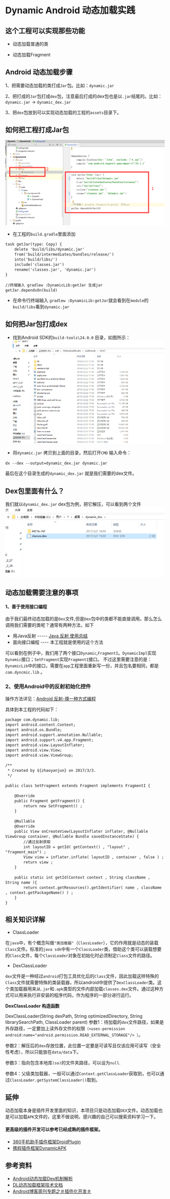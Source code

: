 # Dynamic Android 动态加载实践

## 这个工程可以实现那些功能

- 动态加载普通的类

- 动态加载Fragment

## Android 动态加载步骤

1、把需要动态加载的类打成`Jar`包。比如：`dynamic.jar`

2、把打成的`Jar`包打成`dex`包，注意最后打成的dex包也是以`.jar`结尾的。比如：`dynamic.jar` -> `dynamic_dex.jar`

3、把`dex`包放到可以实现动态加载的工程的`assets`目录下。

## 如何把工程打成Jar包

![](/png/pic.png)

- 在工程的`build.gradle`里面添加

```
task getJar(type: Copy) {
    delete 'build/libs/dynamic.jar'
    from('build/intermediates/bundles/release/')
    into('build/libs/')
    include('classes.jar')
    rename('classes.jar', 'dynamic.jar')
}

//终端输入 gradlew :DynamicLib:getJar 生成jar
getJar.dependsOn(build)
```

- 在命令行终端输入 `gradlew :DynamicLib:getJar`就会看到在`module`的`build/libs`看到`dynamic.jar`

## 如何把Jar包打成dex

- 找到Android SDK的`build-tools\24.0.0` 目录，如图所示：
![](/png/pic_dex.png)


- 将`dynamic.jar` 拷贝到上面的目录，然后打开`CMD` 输入命令：

 `dx --dex --output=dynamic_dex.jar dynamic.jar`

  最后在这个目录生成的`dynamic_dex.jar`  就是我们需要的dex文件。

## Dex包里面有什么？

我们就以`dynamic_dex.jar` dex包为例，把它解压，可以看到两个文件
![](/png/dex_unzip.png)


## 动态加载需要注意的事项

#### 1、善于使用接口编程
由于我们最终动态加载的是`Dex`文件,但是`Dex`包中的类都不能直接调用。那么怎么调用我们需要的类呢？通常有两种方法，如下
- 用Java反射 ----- [Java 反射 使用总结](http://www.cnblogs.com/zhaoyanjun/p/6074887.html)
- 面向接口编程 ---- 本工程就是使用的这个方法

可以看到在例子中，我们用了两个接口`Dynamic`,`FragmentI`。`DynamicImpl`实现`Dynamic`接口；`SetFragment`实现`FragmentI`接口。
不过这里需要注意的是：`DynamicLib`中的接口，需要在`app`工程里面重新写一份，并且包名要相同，都是`com.dyncmic.lib` 。


### 2、使用Android中的反射初始化控件
操作方法详见：[Android 反射-换一种方式编程](http://www.cnblogs.com/zhaoyanjun/p/6484767.html)

具体到本工程的代码如下：
```
package com.dynamic.lib;
import android.content.Context;
import android.os.Bundle;
import android.support.annotation.Nullable;
import android.support.v4.app.Fragment;
import android.view.LayoutInflater;
import android.view.View;
import android.view.ViewGroup;

/**
 * Created by ${zhaoyanjun} on 2017/3/3.
 */

public class SetFragment extends Fragment implements FragmentI {

    @Override
    public Fragment getFragment() {
        return new SetFragment() ;
    }

    @Nullable
    @Override
    public View onCreateView(LayoutInflater inflater, @Nullable ViewGroup container, @Nullable Bundle savedInstanceState) {
        //通过反射获取
        int layoutID = getId( getContext() , "layout" , "fragment_main") ;
        View view = inflater.inflate( layoutID , container , false ) ;
        return view ;
    }

    public static int getId(Context context , String className , String name ){
        return context.getResources().getIdentifier( name , className , context.getPackageName() ) ;
    }
}

```

## 相关知识详解

- ClassLoader

在`java`中，有个概念叫做`"类加载器"`（`ClassLoader`），它的作用就是动态的装载`Class`文件。标准的`java sdk`中有一个`ClassLoader`类，借助这个类可以装载想要的`Class`文件，每个`ClassLoader`对象在初始化时必须制定`Class`文件的路径。

- DexClassLoader

`dex`文件是一种经过`android`打包工具优化后的`Class`文件，因此加载这样特殊的`Class`文件就需要特殊的类装载器，所以android中提供了`DexClassLoader`类。这个类加载器用来从`.jar`和`.apk`类型的文件内部加载`classes.dex`文件。通过这种方式可以用来执行非安装的程序代码，作为程序的一部分进行运行。

**DexClassLoader 构造函数**

DexClassLoader(String dexPath, String optimizedDirectory, String librarySearchPath, ClassLoader parent)
参数1：待加载的`dex`文件路径，如果是外存路径，一定要加上读外存文件的权限`（<uses-permission android:name="android.permission.READ_EXTERNAL_STORAGE"/> ）`。

参数2：解压后的`dex`存放位置，此位置一定要是可读写且仅该应用可读写（安全性考虑），所以只能放在`data/data`下。

参数3：指向包含本地库`(so)`的文件夹路径，可以设为`null`.

参数4：父级类加载器，一般可以通过`Context.getClassLoader`获取到，也可以通过`ClassLoader.getSystemClassLoader()`取到。


## 延伸
动态加载本身是插件开发里面的知识，本项目只是动态加载`DEX`文件。动态加载也是可以加载`APK`文件的，这里不做说明，感兴趣的自己可以搜索资料学习一下。

#### 更高级的插件开发可以参考已经成熟的插件框架。
 - [360手机助手插件框架DroidPlugin](https://github.com/DroidPluginTeam/DroidPlugin)
 - [携程插件框架DynamicAPK](https://github.com/CtripMobile/DynamicAPK)

## 参考资料

- [Android动态加载Dex机制解析](http://blog.csdn.net/wy353208214/article/details/50859422)
- [DL动态加载框架技术文档](http://blog.csdn.net/singwhatiwanna/article/details/40283117)
- [Android博客周刊专题之＃插件化开发＃](http://www.androidblog.cn/index.php/Index/detail/id/16#)